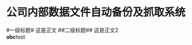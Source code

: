 公司内部数据文件自动备份及抓取系统
=======================================
#一级标题#
这是正文
##二级标题##
这是正文2<br>
**abc**test
